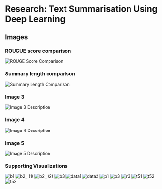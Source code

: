 
# Research: Text Summarisation Using Deep Learning

## Images

### ROUGUE score comparison
![ROUGE Score Comparison](rr1.jpg)

### Summary length comparison
![Summary Length Comparison](rr2.jpg)

### Image 3
![Image 3 Description](path/to/image3.png)

### Image 4
![Image 4 Description](path/to/image4.png)

### Image 5
![Image 5 Description](path/to/image5.png)

### Supporting Visualizations
![b1](b1.jpg)
![b2_ (1)](b2_%20(1).jpg)
![b2_ (2)](b2_%20(2).jpg)
![b3](b3.jpg)
![data1](data1.jpg)
![data2](data2.jpg)
![p1](p1.jpg)
![p3](p3.jpg)
![r3](r3.jpg)
![t51](t51.jpg)
![t52](t52.jpg)
![t53](t53.jpg)
